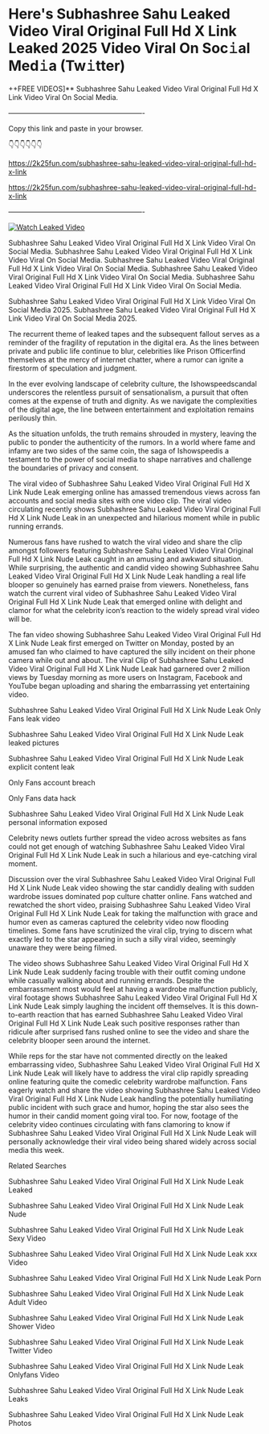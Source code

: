 # Here's Subhashree Sahu Leaked Video Viral Original Full Hd X Link Leaked 2025 Video Viral On Soc𝚒al Med𝚒a (Tw𝚒tter)

++FREE VIDEOS]** Subhashree Sahu Leaked Video Viral Original Full Hd X Link Video Viral On Social Media.

———————————————————-

Copy this link and paste in your browser.

👇👇👇👇👇👇

https://2k25fun.com/subhashree-sahu-leaked-video-viral-original-full-hd-x-link

https://2k25fun.com/subhashree-sahu-leaked-video-viral-original-full-hd-x-link

———————————————————-

[![Watch Leaked Video](https://miro.medium.com/v2/resize:fit:828/format:webp/1*cilzJN44JGOrTw9NJCrNHA.gif "Watch Leaked Video")](https://2k25fun.com/subhashree-sahu-leaked-video-viral-original-full-hd-x-link)

Subhashree Sahu Leaked Video Viral Original Full Hd X Link Video Viral On Social Media. Subhashree Sahu Leaked Video Viral Original Full Hd X Link Video Viral On Social Media. Subhashree Sahu Leaked Video Viral Original Full Hd X Link Video Viral On Social Media. Subhashree Sahu Leaked Video Viral Original Full Hd X Link Video Viral On Social Media. Subhashree Sahu Leaked Video Viral Original Full Hd X Link Video Viral On Social Media.

Subhashree Sahu Leaked Video Viral Original Full Hd X Link Video Viral On Social Media 2025. Subhashree Sahu Leaked Video Viral Original Full Hd X Link Video Viral On Social Media 2025.

The recurrent theme of leaked tapes and the subsequent fallout serves as a reminder of the fragility of reputation in the digital era. As the lines between private and public life continue to blur, celebrities like Prison Officerfind themselves at the mercy of internet chatter, where a rumor can ignite a firestorm of speculation and judgment.

In the ever evolving landscape of celebrity culture, the Ishowspeedscandal underscores the relentless pursuit of sensationalism, a pursuit that often comes at the expense of truth and dignity. As we navigate the complexities of the digital age, the line between entertainment and exploitation remains perilously thin.

As the situation unfolds, the truth remains shrouded in mystery, leaving the public to ponder the authenticity of the rumors. In a world where fame and infamy are two sides of the same coin, the saga of Ishowspeedis a testament to the power of social media to shape narratives and challenge the boundaries of privacy and consent.

The viral video of Subhashree Sahu Leaked Video Viral Original Full Hd X Link Nude Leak emerging online has amassed tremendous views across fan accounts and social media sites with one video clip. The viral video circulating recently shows Subhashree Sahu Leaked Video Viral Original Full Hd X Link Nude Leak in an unexpected and hilarious moment while in public running errands.

Numerous fans have rushed to watch the viral video and share the clip amongst followers featuring Subhashree Sahu Leaked Video Viral Original Full Hd X Link Nude Leak caught in an amusing and awkward situation. While surprising, the authentic and candid video showing Subhashree Sahu Leaked Video Viral Original Full Hd X Link Nude Leak handling a real life blooper so genuinely has earned praise from viewers. Nonetheless, fans watch the current viral video of Subhashree Sahu Leaked Video Viral Original Full Hd X Link Nude Leak that emerged online with delight and clamor for what the celebrity icon’s reaction to the widely spread viral video will be.

The fan video showing Subhashree Sahu Leaked Video Viral Original Full Hd X Link Nude Leak first emerged on Twitter on Monday, posted by an amused fan who claimed to have captured the silly incident on their phone camera while out and about. The viral Clip of Subhashree Sahu Leaked Video Viral Original Full Hd X Link Nude Leak had garnered over 2 million views by Tuesday morning as more users on Instagram, Facebook and YouTube began uploading and sharing the embarrassing yet entertaining video.

Subhashree Sahu Leaked Video Viral Original Full Hd X Link Nude Leak Only Fans leak video

Subhashree Sahu Leaked Video Viral Original Full Hd X Link Nude Leak leaked pictures

Subhashree Sahu Leaked Video Viral Original Full Hd X Link Nude Leak explicit content leak

Only Fans account breach

Only Fans data hack

Subhashree Sahu Leaked Video Viral Original Full Hd X Link Nude Leak personal information exposed

Celebrity news outlets further spread the video across websites as fans could not get enough of watching Subhashree Sahu Leaked Video Viral Original Full Hd X Link Nude Leak in such a hilarious and eye-catching viral moment.

Discussion over the viral Subhashree Sahu Leaked Video Viral Original Full Hd X Link Nude Leak video showing the star candidly dealing with sudden wardrobe issues dominated pop culture chatter online. Fans watched and rewatched the short video, praising Subhashree Sahu Leaked Video Viral Original Full Hd X Link Nude Leak for taking the malfunction with grace and humor even as cameras captured the celebrity video now flooding timelines. Some fans have scrutinized the viral clip, trying to discern what exactly led to the star appearing in such a silly viral video, seemingly unaware they were being filmed.

The video shows Subhashree Sahu Leaked Video Viral Original Full Hd X Link Nude Leak suddenly facing trouble with their outfit coming undone while casually walking about and running errands. Despite the embarrassment most would feel at having a wardrobe malfunction publicly, viral footage shows Subhashree Sahu Leaked Video Viral Original Full Hd X Link Nude Leak simply laughing the incident off themselves. It is this down-to-earth reaction that has earned Subhashree Sahu Leaked Video Viral Original Full Hd X Link Nude Leak such positive responses rather than ridicule after surprised fans rushed online to see the video and share the celebrity blooper seen around the internet.

While reps for the star have not commented directly on the leaked embarrassing video, Subhashree Sahu Leaked Video Viral Original Full Hd X Link Nude Leak will likely have to address the viral clip rapidly spreading online featuring quite the comedic celebrity wardrobe malfunction. Fans eagerly watch and share the video showing Subhashree Sahu Leaked Video Viral Original Full Hd X Link Nude Leak handling the potentially humiliating public incident with such grace and humor, hoping the star also sees the humor in their candid moment going viral too. For now, footage of the celebrity video continues circulating with fans clamoring to know if Subhashree Sahu Leaked Video Viral Original Full Hd X Link Nude Leak will personally acknowledge their viral video being shared widely across social media this week.

Related Searches

Subhashree Sahu Leaked Video Viral Original Full Hd X Link Nude Leak Leaked

Subhashree Sahu Leaked Video Viral Original Full Hd X Link Nude Leak Nude

Subhashree Sahu Leaked Video Viral Original Full Hd X Link Nude Leak Sexy Video

Subhashree Sahu Leaked Video Viral Original Full Hd X Link Nude Leak xxx Video

Subhashree Sahu Leaked Video Viral Original Full Hd X Link Nude Leak Porn

Subhashree Sahu Leaked Video Viral Original Full Hd X Link Nude Leak Adult Video

Subhashree Sahu Leaked Video Viral Original Full Hd X Link Nude Leak Shower Video

Subhashree Sahu Leaked Video Viral Original Full Hd X Link Nude Leak Twitter Video

Subhashree Sahu Leaked Video Viral Original Full Hd X Link Nude Leak Onlyfans Video

Subhashree Sahu Leaked Video Viral Original Full Hd X Link Nude Leak Leaks

Subhashree Sahu Leaked Video Viral Original Full Hd X Link Nude Leak Photos